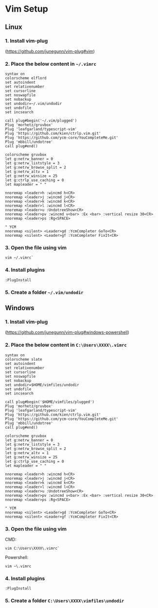 # Vim Setup
## Linux
### 1. Install vim-plug
(https://github.com/junegunn/vim-plug#vim)
### 2. Place the below content in ```~/.vimrc```
```
syntax on
colorscheme elflord
set autoindent
set relativenumber
set cursorline
set noswapfile
set nobackup
set undodir=~/.vim/undodir
set undofile
set incsearch

call plug#begin('~/.vim/plugged')
Plug 'morhetz/gruvbox'
Plug 'leafgarland/typescript-vim'
Plug 'https://github.com/kien/ctrlp.vim.git'
Plug 'https://github.com/ycm-core/YouCompleteMe.git'
Plug 'mbbill/undotree'
call plug#end()

colorscheme gruvbox
let g:netrw_banner = 0
let g:netrw_liststyle = 3
let g:netrw_browse_split = 2
let g:netrw_altv = 1
let g:netrw_winsize = 25
let g:ctrlp_use_caching = 0
let mapleader = " "

nnoremap <leader>h :wincmd h<CR>
nnoremap <leader>j :wincmd j<CR>
nnoremap <leader>k :wincmd k<CR>
nnoremap <leader>l :wincmd l<CR>
nnoremap <leader>u :UndotreeShow<CR>
nnoremap <leader>pv :wincmd v<bar> :Ex <bar> :vertical resize 30<CR>
nnoremap <leader>ps :Rg<SPACE>

" YCM
nnoremap <silent> <Leader>gd :YcmCompleter GoTo<CR>
nnoremap <silent> <Leader>gf :YcmCompleter FixIt<CR>
```
### 3. Open the file using vim
```
vim ~/.vimrc`
```
### 4. Install plugins
```
:PlugInstall
```
### 5. Create a folder ```~/.vim/undodir```

## Windows
### 1. Install vim-plug
(https://github.com/junegunn/vim-plug#windows-powershell)
### 2. Place the below content in ```C:\Users\XXXX\.vimrc```
```
syntax on
colorscheme slate
set autoindent
set relativenumber
set cursorline
set noswapfile
set nobackup
set undodir=$HOME/vimfiles/undodir
set undofile
set incsearch

call plug#begin('$HOME/vimfiles/plugged')
Plug 'morhetz/gruvbox'
Plug 'leafgarland/typescript-vim'
Plug 'https://github.com/kien/ctrlp.vim.git'
Plug 'https://github.com/ycm-core/YouCompleteMe.git'
Plug 'mbbill/undotree'
call plug#end()

colorscheme gruvbox
let g:netrw_banner = 0
let g:netrw_liststyle = 3
let g:netrw_browse_split = 2
let g:netrw_altv = 1
let g:netrw_winsize = 25
let g:ctrlp_use_caching = 0
let mapleader = " "

nnoremap <leader>h :wincmd h<CR>
nnoremap <leader>j :wincmd j<CR>
nnoremap <leader>k :wincmd k<CR>
nnoremap <leader>l :wincmd l<CR>
nnoremap <leader>u :UndotreeShow<CR>
nnoremap <leader>pv :wincmd v<bar> :Ex <bar> :vertical resize 30<CR>
nnoremap <leader>ps :Rg<SPACE>

" YCM
nnoremap <silent> <Leader>gd :YcmCompleter GoTo<CR>
nnoremap <silent> <Leader>gf :YcmCompleter FixIt<CR>
```
### 3. Open the file using vim
CMD:
```
vim C:\Users\XXXX\.vimrc`
```
Powershell:
```
vim ~\.vimrc
```
### 4. Install plugins
```
:PlugInstall
```
### 5. Create a folder ```C:\Users\XXXX\vimfiles\undodir```
